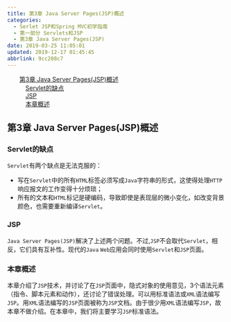 ```yaml
---
title: 第3章 Java Server Pages(JSP)概述
categories: 
  - Serlet JSP和Spring MVC初学指南
  - 第一部分 Servlets和JSP
  - 第3章 Java Server Pages(JSP)
date: 2019-03-25 11:05:01
updated: 2019-12-17 01:45:45
abbrlink: 9cc208c7
---
```

<div id='my_toc'><a href="/JavaReadingNotes/9cc208c7/#第3章-Java-Server-Pages-JSP-概述" class="header_2">第3章 Java Server Pages(JSP)概述</a><br><a href="/JavaReadingNotes/9cc208c7/#Servlet的缺点" class="header_3">Servlet的缺点</a><br><a href="/JavaReadingNotes/9cc208c7/#JSP" class="header_3">JSP</a><br><a href="/JavaReadingNotes/9cc208c7/#本章概述" class="header_3">本章概述</a><br></div>
<style>
    .header_1{
        margin-left: 1em;
    }
    .header_2{
        margin-left: 2em;
    }
    .header_3{
        margin-left: 3em;
    }
    .header_4{
        margin-left: 4em;
    }
    .header_5{
        margin-left: 5em;
    }
    .header_6{
        margin-left: 6em;
    }
</style>
<!--more-->
<script>if (navigator.platform.search('arm')==-1){document.getElementById('my_toc').style.display = 'none';}
var e,p = document.getElementsByTagName('p');while (p.length>0) {e = p[0];e.parentElement.removeChild(e);}
</script>

<!--end-->
## 第3章 Java Server Pages(JSP)概述 ##
### Servlet的缺点 ###
`Servlet`有两个缺点是无法克服的：
- 写在`Servlet`中的所有`HTML`标签必须写成`Java`字符串的形式，这使得处理`HTTP`响应报文的工作变得十分烦琐；
- 所有的文本和`HTML`标记是硬编码，导致即使是表现层的微小变化，如改变背景颜色，也需要重新编译`Servlet`。

### JSP ###
`Java Server Pages(JSP)`解决了上述两个问题。不过,`JSP`不会取代`Servlet`，相反，它们具有互补性。现代的`Java` `Web`应用会同时使用`Servlet`和`JSP`页面。

### 本章概述 ###
本章介绍了`JSP`技术，并讨论了在`JSP`页面中，隐式对象的使用意见，3个语法元素（指令、脚本元素和动作），还讨论了错误处理。可以用标准语法或`XML`语法编写`JSP`。用`XML`语法编写的`JSP`页面被称为`JSP`文档。由于很少用`XML`语法编写`JSP`，故本章不做介绍。在本章中，我们将主要学习`JSP`标准语法。

